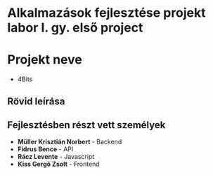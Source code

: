 # Alkalmazások fejlesztése projekt labor I. gy. első project

# Projekt neve
- 4Bits

## Rövid leírása


## Fejlesztésben részt vett személyek
- **Müller Krisztián Norbert** - Backend
- **Fidrus Bence** - API
- **Rácz Levente** - Javascript
- **Kiss Gergő Zsolt** - Frontend
